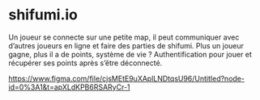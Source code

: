 # shifumi.io

Un joueur se connecte sur une petite map, il peut communiquer avec d’autres joueurs en ligne et faire des parties de shifumi. 
Plus un joueur gagne, plus il a de points, système de vie ?
Authentification pour jouer et récupérer ses points après s’être déconnecté.

https://www.figma.com/file/cjsMEtE9uXAplLNDtqsU96/Untitled?node-id=0%3A1&t=apXLdKPB6RSARyCr-1
